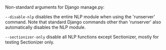 Non-standard arguments for Django manage.py:

```--disable-nlp```
disables the entire NLP module when using the 'runserver' command. Note that standard Django commands other than 'runserver' also automatically disables the NLP module.

```--sectionizer-only```
disable all NLP functions except Sectionizer, mostly for testing Sectionizer only.
